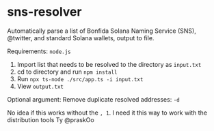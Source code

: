 # sns-resolver
Automatically parse a list of Bonfida Solana Naming Service (SNS), @twitter, and standard Solana wallets, output to file. 

Requirements:
`node.js`

1. Import list that needs to be resolved to the directory as `input.txt`
2. cd to directory and run `npm install`
3. Run `npx ts-node ./src/app.ts -i input.txt`
4. View `output.txt`

Optional argument:
Remove duplicate resolved addresses: `-d` 

No idea if this works without the `, 1`. I need it this way to work with the distribution tools
Ty @praskOo
